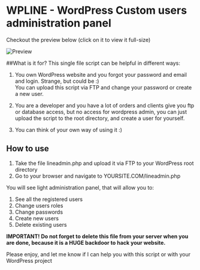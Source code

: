 # WPLINE - WordPress Custom users administration panel

Checkout the preview below (click on it to view it full-size)

![Preview](http://xn--80asek.xn--80asehdb/wp-content/uploads/2016/09/wpline.png)

##What is it for?
This single file script can be helpful in different ways:

1) You own WordPress website and you forgot your password and email and login. Strange, but could be :) <br>
You can upload this script via FTP and change your password or create a new user.

2) You are a developer and you have a lot of orders and clients give you ftp or database access, but no access for wordpress admin, you can just upload the script to the root directory, and create a user for yourself.

3) You can think of your own way of using it :)

## How to use
1) Take the file lineadmin.php and upload it via FTP to your WordPress root directory<br>
2) Go to your browser and navigate to YOURSITE.COM/lineadmin.php

You will see light administration panel, that will allow you to: <br>
1) See all the registered users<br>
2) Change users roles<br>
3) Change passwords<br>
4) Create new users<br>
5) Delete existing users

**IMPORTANT! Do not forget to delete this file from your server when you are done, because it is a HUGE backdoor to hack your website.**

Please enjoy,
and let me know if I can help you with this script or with your WordPress project
